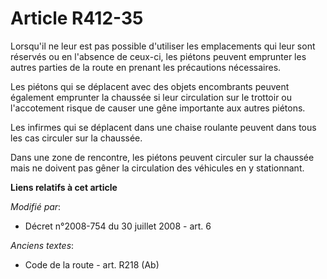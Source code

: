 # Article R412-35

Lorsqu'il ne leur est pas possible d'utiliser les emplacements qui leur sont réservés ou en l'absence de ceux-ci, les piétons
peuvent emprunter les autres parties de la route en prenant les précautions nécessaires.

Les piétons qui se déplacent avec des objets encombrants peuvent également emprunter la chaussée si leur circulation sur le
trottoir ou l'accotement risque de causer une gêne importante aux autres piétons.

Les infirmes qui se déplacent dans une chaise roulante peuvent dans tous les cas circuler sur la chaussée.

Dans une zone de rencontre, les piétons peuvent circuler sur la chaussée mais ne doivent pas gêner la circulation des
véhicules en y stationnant.

**Liens relatifs à cet article**

_Modifié par_:

  - Décret n°2008-754 du 30 juillet 2008 - art. 6

_Anciens textes_:

  - Code de la route - art. R218 (Ab)
